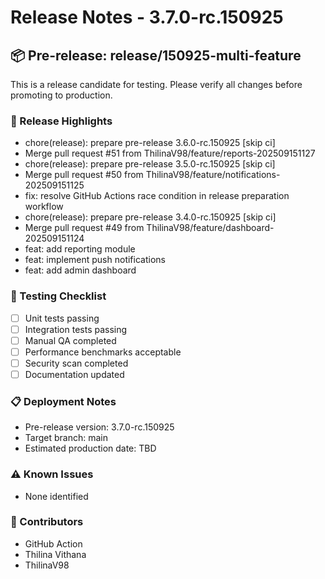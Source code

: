 # Release Notes - 3.7.0-rc.150925

## 📦 Pre-release: release/150925-multi-feature

This is a release candidate for testing. Please verify all changes before promoting to production.

### 🎯 Release Highlights
- chore(release): prepare pre-release 3.6.0-rc.150925 [skip ci]
- Merge pull request #51 from ThilinaV98/feature/reports-202509151127
- chore(release): prepare pre-release 3.5.0-rc.150925 [skip ci]
- Merge pull request #50 from ThilinaV98/feature/notifications-202509151125
- fix: resolve GitHub Actions race condition in release preparation workflow
- chore(release): prepare pre-release 3.4.0-rc.150925 [skip ci]
- Merge pull request #49 from ThilinaV98/feature/dashboard-202509151124
- feat: add reporting module
- feat: implement push notifications
- feat: add admin dashboard
### 🧪 Testing Checklist
- [ ] Unit tests passing
- [ ] Integration tests passing
- [ ] Manual QA completed
- [ ] Performance benchmarks acceptable
- [ ] Security scan completed
- [ ] Documentation updated

### 📋 Deployment Notes
- Pre-release version: 3.7.0-rc.150925
- Target branch: main
- Estimated production date: TBD

### ⚠️ Known Issues
- None identified

### 👥 Contributors
- GitHub Action
- Thilina Vithana
- ThilinaV98
